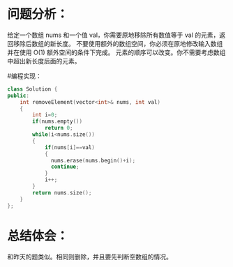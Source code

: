 # 问题分析：
给定一个数组 nums 和一个值 val，你需要原地移除所有数值等于 val 的元素，返回移除后数组的新长度。
不要使用额外的数组空间，你必须在原地修改输入数组并在使用 O(1) 额外空间的条件下完成。
元素的顺序可以改变。你不需要考虑数组中超出新长度后面的元素。

#编程实现：

```C++
class Solution {
public:
    int removeElement(vector<int>& nums, int val) 
    {
        int i=0;
        if(nums.empty())
            return 0;
        while(i<nums.size())
        {
            if(nums[i]==val)
            {
              nums.erase(nums.begin()+i);
              continue;
            }
            i++;
        }
        return nums.size();
    }
};
```

# 总结体会：

和昨天的题类似。相同则删除，并且要先判断空数组的情况。
